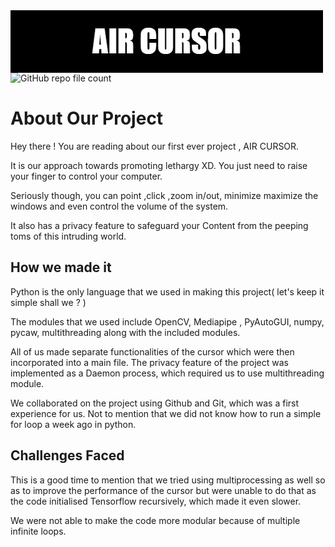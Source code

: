 <img src = "/AIR_CURSOR.png" alt="aircursor" align="center" />
<img alt="GitHub repo file count" src="https://img.shields.io/github/directory-file-count/vrag99/Air-Cursor">

# About Our Project

Hey there ! You are reading about our first ever project , AIR CURSOR.

It is our approach towards promoting lethargy XD.
You just need to raise your finger to control your computer.

Seriously though, you can point ,click ,zoom in/out, minimize maximize the windows and even control the volume of the system.

It also has a privacy feature to safeguard your Content from the peeping toms of this intruding world.
## How we made it
Python is the only language that we used in making this project( let's keep it simple shall we ? )

The modules that we used include OpenCV, Mediapipe , PyAutoGUI, numpy, pycaw, multithreading along with the included modules.

All of us made separate functionalities of the cursor which were then incorporated into a main file. The privacy feature of the project was implemented as a Daemon process, which required us to use multithreading module.

We collaborated on the project using Github and Git, which was a first experience for us.
Not to mention that we did not know how to run a simple for loop a week ago in python.

## Challenges Faced

This is a good time to mention that we tried using multiprocessing as well so as to improve the performance of the cursor but were unable to do that as the code initialised Tensorflow recursively, which made it even slower.

We were not able to make the code more modular because of multiple infinite loops.
